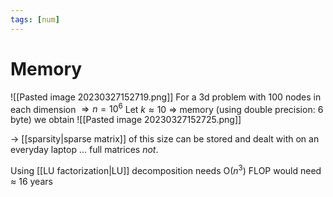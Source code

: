 ```yaml
---
tags: [num]
---
```

# Memory
![[Pasted image 20230327152719.png]]
For a 3d problem with 100 nodes in each dimension $\Rightarrow n = 10^{6}$
Let $k \approx 10$
$\Rightarrow$ memory (using double precision: 6 byte) we obtain
![[Pasted image 20230327152725.png]]

$\longrightarrow$ [[sparsity|sparse matrix]] of this size can be stored and dealt with on an everyday laptop ... full matrices *not*.

Using [[LU factorization|LU]] decomposition needs O($n^{3}$) FLOP would need $\approx$ 16 years